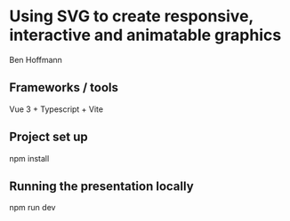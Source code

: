 # Using SVG to create responsive, interactive and animatable graphics
Ben Hoffmann

## Frameworks / tools
Vue 3 + Typescript + Vite

## Project set up
npm install

## Running the presentation locally
npm run dev
